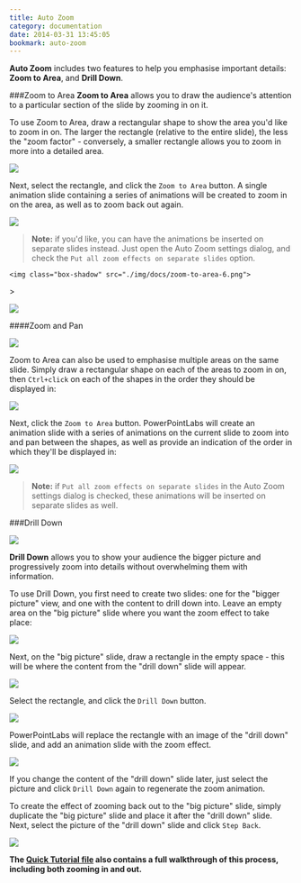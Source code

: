 ```yaml
---
title: Auto Zoom
category: documentation
date: 2014-03-31 13:45:05
bookmark: auto-zoom
---
```


**Auto Zoom** includes two features to help you emphasise important details: **Zoom to Area**, and **Drill Down**.

###<a class="anchor-bookmark" id="zoom-to-area"></a>Zoom to Area
**Zoom to Area** allows you to draw the audience's attention to a particular section of the slide by zooming in on it.

To use Zoom to Area, draw a rectangular shape to show the area you'd like to zoom in on. The larger the rectangle (relative to the entire slide),
the less the "zoom factor" - conversely, a smaller rectangle allows you to zoom in more into a detailed area.

<p>
  <img class="box-shadow slide" src="./img/docs/zoom-to-area-1.png">
</p>

Next, select the rectangle, and click the `Zoom to Area` button. A single animation slide containing a series of animations will be created to zoom in on the area, as well as to zoom back out again.

<p>
  <img class="box-shadow slide" src="./img/docs/zoom-to-area-2.png">
</p>

> **Note:** if you'd like, you can have the animations be inserted on separate slides instead. Just open the Auto Zoom settings dialog, and check the `Put all zoom effects on separate slides` option.
> <p>
    <img class="box-shadow" src="./img/docs/zoom-to-area-6.png">
  </p>
> <p>
    <img class="box-shadow" src="./img/docs/zoom-to-area-7.png">
  </p>


####Zoom and Pan
<p>
  <img class="box-shadow slide" src="./img/docs/zoom-to-area-5.gif">
</p>

Zoom to Area can also be used to emphasise multiple areas on the same slide. Simply draw a rectangular shape on each of the areas to zoom in on, then `Ctrl+click` on each of the shapes in the order they should be displayed in:

<p>
  <img class="box-shadow slide" src="./img/docs/zoom-to-area-3.png">
</p>

Next, click the `Zoom to Area` button. PowerPointLabs will create an animation slide with a series of animations on the current slide to zoom into and pan between the shapes, as well as provide an indication of the order in which they'll be displayed in:

<p>
  <img class="box-shadow slide" src="./img/docs/zoom-to-area-4.png">
</p>

> **Note:** if `Put all zoom effects on separate slides` in the Auto Zoom settings dialog is checked, these animations will be inserted on separate slides as well.


###<a class="anchor-bookmark" id="drill-down"></a>Drill Down

<p>
  <img class="box-shadow slide" src="./img/docs/drill-down-1.gif" />
</p>

**Drill Down** allows you to show your audience the bigger picture and progressively zoom into details without overwhelming them with information.

To use Drill Down, you first need to create two slides: one for the "bigger picture" view, and one with the content to drill down into. Leave an empty area on the "big picture" slide where you want the zoom effect to take place:

![](./img/docs/drill-down-2.png)

Next, on the "big picture" slide, draw a rectangle in the empty space - this will be where the content from the "drill down" slide will appear.

![](./img/docs/drill-down-3.png)

Select the rectangle, and click the `Drill Down` button.

![](./img/docs/drill-down-4.png)

PowerPointLabs will replace the rectangle with an image of the "drill down" slide, and add an animation slide with the zoom effect.

![](./img/docs/drill-down-5.png)

If you change the content of the "drill down" slide later, just select the picture and click `Drill Down` again to regenerate the zoom animation.

To create the effect of zooming back out to the "big picture" slide, simply duplicate the "big picture" slide and place it after the "drill down" slide. Next, select the picture of the "drill down" slide and click `Step Back`.

![](./img/docs/drill-down-6.png)

**The [Quick Tutorial file](./samples/tutorial.pptx) also contains a full walkthrough of this process, including both zooming in and out.**


